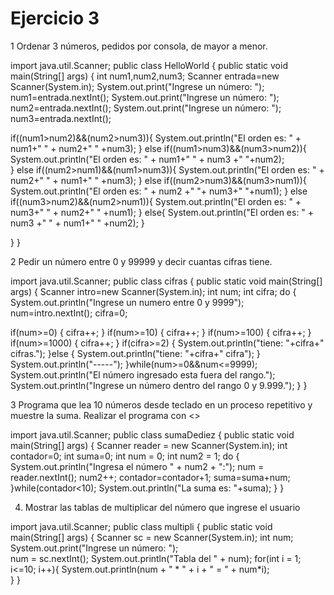 # Ejercicio 3
1 Ordenar 3 números, pedidos por consola, de mayor a menor.

import java.util.Scanner;
public class HelloWorld {
public static void main(String[] args) {
int num1,num2,num3;
Scanner entrada=new Scanner(System.in);
System.out.print("Ingrese un número: ");
num1=entrada.nextInt();
System.out.print("Ingrese un número: ");
num2=entrada.nextInt();
System.out.print("Ingrese un número: ");
num3=entrada.nextInt();

if((num1>num2)&&(num2>num3)){
System.out.println("El orden es: " + num1+" " + num2+" " +num3);
 }
else if((num1>num3)&&(num3>num2)){
 System.out.println("El orden es: " + num1+" " + num3 +" "+num2);       
 }
else if((num2>num1)&&(num1>num3)){
System.out.println("El orden es: " + num2+" " + num1+" " +num3);
}
else if((num2>num3)&&(num3>num1)){
System.out.println("El orden es: " + num2 +" "+ num3+" "+num1);
}
else if((num3>num2)&&(num2>num1)){
System.out.println("El orden es: " + num3+" " + num2+" " +num1); 
}
else{
System.out.println("El orden es: " + num3 +" " + num1+" " +num2);
}

}
}


2  Pedir un número entre 0 y 99999 y decir cuantas cifras tiene.

import java.util.Scanner;
public class cifras {
public static void main(String[] args) {
Scanner intro=new Scanner(System.in);
int num;
int cifra;
do
{
  System.out.println("Ingrese un numero entre 0 y 9999");
  num=intro.nextInt();
  cifra=0;

if(num>=0)
{
    cifra++;
}
if(num>=10)
{
    cifra++;
}
if(num>=100)
{
    cifra++;
}
if(num>=1000)
{
    cifra++;
}
if(cifra>=2)
{
    System.out.println("tiene: "+cifra+" cifras.");
}else
{
    System.out.println("tiene: "+cifra+" cifra");
}
    System.out.println("-----");
}while(num>=0&&num<=9999);
System.out.println("El número ingresado esta fuera del rango.");
System.out.println("Ingrese un número dentro del rango 0 y 9.999.");
}
}

3 Programa que lea 10 números desde teclado en un proceso repetitivo y muestre la suma. Realizar el programa con <<while>>
  
  import java.util.Scanner;
  public class sumaDediez {
  public static void main(String[] args) {
  Scanner reader = new Scanner(System.in);
  int contador=0;
  int suma=0;
  int num = 0;
  int num2 = 1;
  do {
  System.out.println("Ingresa el número " + num2 + ":");
  num = reader.nextInt();
  num2++;
  contador=contador+1;
  suma=suma+num;
  }while(contador<10);
  System.out.println("La suma es: "+suma);
        }
    }
  
4. Mostrar las tablas de multiplicar del número que ingrese el usuario
  
import java.util.Scanner;
public class multipli {
public static void main(String[] args) {
Scanner sc = new Scanner(System.in);
int num;
System.out.print("Ingrese un número: ");                                                         
num = sc.nextInt();
System.out.println("Tabla del " + num);
for(int i = 1; i<=10; i++){
    System.out.println(num + " * " + i + " = " + num*i);                                                     
}
}
